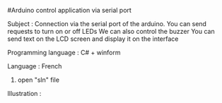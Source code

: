 #Arduino control application via serial port

Subject :
Connection via the serial port of the arduino.
You can send requests to turn on or off LEDs
We can also control the buzzer
You can send text on the LCD screen and display it on the interface

Programming language : C# + winform

Language : French

1. open "sln" file

Illustration :